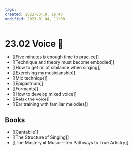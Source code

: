 ```yaml
---
tags: 
created: 2022-03-10, 16:40
modified: 2023-01-04, 11:08
---
```


# 23.02 Voice 🎤
- [[Five minutes is enough time to practice]]
- [[Technique and theory must become embodied]]
- [[How to get rid of sibilance when singing]]
- [[Exercising my musicianship]]
- [[Mic technique]]
- [[Epigastrium]]
- [[Formants]]
- [[How to develop mixed voice]]
- [[Relax the voice]]
- [[Ear training with familiar melodies]]

## Books
- [[Cantabile]]
- [[The Structure of Singing]]
- [[The Mastery of Music—Ten Pathways to True Artistry]]